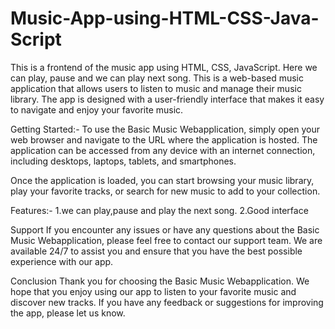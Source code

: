# Music-App-using-HTML-CSS-Java-Script
This is a frontend of the music app using HTML, CSS, JavaScript. Here we can play, pause and we can play next song.
This is a web-based music application that allows users to listen to music and manage their music library. The app is designed with a user-friendly interface that makes it easy to navigate and enjoy your favorite music.

Getting Started:-
To use the Basic Music Webapplication, simply open your web browser and navigate to the URL where the application is hosted. The application can be accessed from any device with an internet connection, including desktops, laptops, tablets, and smartphones.

Once the application is loaded, you can start browsing your music library, play your favorite tracks, or search for new music to add to your collection.

Features:-
1.we can play,pause and play the next song.
2.Good interface

Support
If you encounter any issues or have any questions about the Basic Music Webapplication, please feel free to contact our support team. We are available 24/7 to assist you and ensure that you have the best possible experience with our app.

Conclusion
Thank you for choosing the Basic Music Webapplication. We hope that you enjoy using our app to listen to your favorite music and discover new tracks. If you have any feedback or suggestions for improving the app, please let us know.
